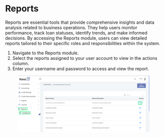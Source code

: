 # Reports

Reports are essential tools that provide comprehensive insights and data analysis related to business operations. They help users monitor performance, track loan statuses, identify trends, and make informed decisions. By accessing the Reports module, users can view detailed reports tailored to their specific roles and responsibilities within the system.

1. Navigate to the Reports module.
2. Select the reports assigned to your user account to view in the actions column.
3. Enter your username and password to access and view the report.

<figure><img src=".gitbook/assets/reports first view.2.png" alt=""><figcaption></figcaption></figure>
